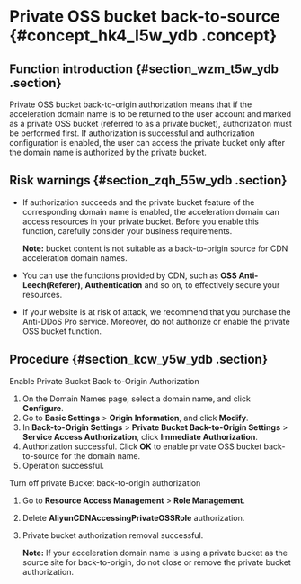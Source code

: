 # Private OSS bucket back-to-source {#concept_hk4_l5w_ydb .concept}

## Function introduction {#section_wzm_t5w_ydb .section}

Private OSS bucket back-to-origin authorization means that if the acceleration domain name is to be returned to the user account and marked as a private OSS bucket \(referred to as a private bucket\), authorization must be performed first. If authorization is successful and authorization configuration is enabled, the user can access the private bucket only after the domain name is authorized by the private bucket.

## Risk warnings {#section_zqh_55w_ydb .section}

-   If authorization succeeds and the private bucket feature of the corresponding domain name is enabled, the acceleration domain can access resources in your private bucket. Before you enable this function, carefully consider your business requirements.

    **Note:** bucket content is not suitable as a back-to-origin source for CDN acceleration domain names.

-   You can use the functions provided by CDN, such as **OSS Anti-Leech\(Referer\)**, **Authentication** and so on, to effectively secure your resources.
-   If your website is at risk of attack, we recommend that you purchase the Anti-DDoS Pro service. Moreover, do not authorize or enable the private OSS bucket function.

## Procedure {#section_kcw_y5w_ydb .section}

Enable Private Bucket Back-to-Origin Authorization

1.  On the Domain Names page, select a domain name, and click **Configure**.
2.  Go to **Basic Settings** \> **Origin Information**, and click **Modify**.
3.  In **Back-to-Origin Settings** \> **Private Bucket Back-to-Origin Settings** \> **Service Access Authorization**, click **Immediate Authorization**.
4.  Authorization successful. Click **OK** to enable private OSS bucket back-to-source for the domain name.
5.  Operation successful.

Turn off private Bucket back-to-origin authorization

1.  Go to **Resource Access Management** \> **Role Management**.
2.  Delete **AliyunCDNAccessingPrivateOSSRole** authorization.
3.  Private bucket authorization removal successful.

    **Note:** If your acceleration domain name is using a private bucket as the source site for back-to-origin, do not close or remove the private bucket authorization.


